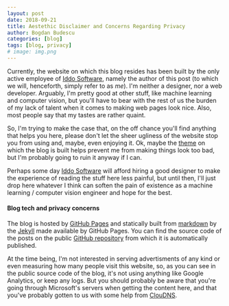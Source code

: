 ```yaml
---
layout: post
date: 2018-09-21
title: Aestethic Disclaimer and Concerns Regarding Privacy
author: Bogdan Budescu
categories: [blog]
tags: [blog, privacy]
# image: img.png
---
```

Currently, the website on which this blog resides has been built by the only active employee of [Iddo Software](https://www.iddo.ro), namely the author of this post (to which we will, henceforth, simply refer to as _me_). I'm neither a designer, nor a web developer. Arguably, I'm pretty good at other stuff, like machine learning and computer vision, but you'll have to bear with the rest of us the burden of my lack of talent when it comes to making web pages look nice. Also, most people say that my tastes are rather quaint.

So, I'm trying to make the case that, on the off chance you'll find anything that helps you here, please don't let the sheer ugliness of the website stop you from using and, maybe, even enjoying it. Ok, maybe the [theme](https://github.com/agusmakmun/agusmakmun.github.io) on which the blog is built helps prevent me from making things look too bad, but I'm probably going to ruin it anyway if I can.

Perhaps some day [Iddo Software](https://www.iddo.ro) will afford hiring a good designer to make the experience of reading the stuff here less painful, but until then, I'll just drop here whatever I think can soften the pain of existence as a machine learning / computer vision engineer and hope for the best.

#### Blog tech and privacy concerns
The blog is hosted by [GitHub Pages](https://pages.github.com/) and statically built from [markdown](https://daringfireball.net/projects/markdown/) by the [Jekyll](https://jekyllrb.com/) made available by GitHub Pages. You can find the source code of the posts on the public [GitHub repository](https://github.com/bbudescu/bbudescu.github.io) from which it is automatically published.

At the time being, I'm not interested in serving advertisments of any kind or even measuring how many people visit this website, so, as you can see in the public source code of the blog, it's not using anything like Google Analytics, or keep any logs. But you should probably be aware that you're going through Microsoft's servers when getting the content here, and that you've probably gotten to us with some help from [ClouDNS](https://www.cloudns.net/).
